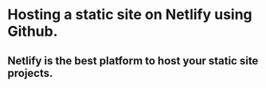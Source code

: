# Hosting a static site on Netlify using Github.
## Netlify is the best platform to host your static site projects.
